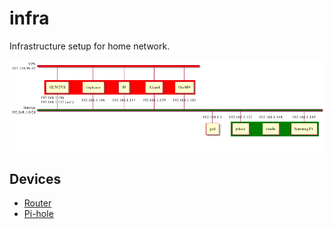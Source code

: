 # infra

Infrastructure setup for home network.

![Network Diagram](plantuml/network.png)

## Devices

* [Router](router/README.md)
* [Pi-hole](pihole/README.md)
